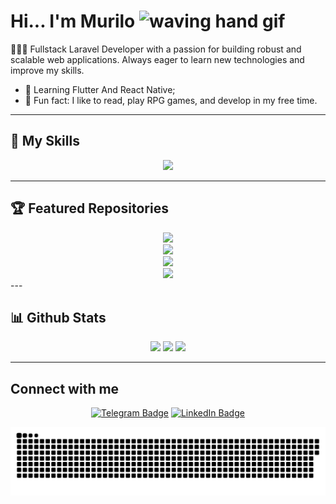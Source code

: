 # Hi... I'm Murilo  <img src="https://user-images.githubusercontent.com/72663882/171687151-bb31c996-c9d2-49c8-b593-734946893b23.gif" alt="waving hand gif" aria-hidden="true" width="40" />

👩🏾‍💻 Fullstack Laravel Developer with a passion for building robust and scalable web applications. Always eager to learn new technologies and improve my skills.

- 💭 Learning Flutter And React Native;
- 🎨 Fun fact: I like to read, play RPG games, and develop in my free time.

---

## 🚀 My Skills

<p align="center">
  <a href="https://skillicons.dev">
    <img src="https://skillicons.dev/icons?i=php,laravel,js,ts,python,nodejs,nestjs,react,vue,mysql,postgres,sqlite,git,docker,postman,swagger" />
  </a>
</p>

---

## 🏆 Featured Repositories
<div align="center">
  <a href="https://github.com/Muamm4/my-ai-chat">
    <img src="https://github-readme-stats.vercel.app/api/pin/?username=Muamm4&repo=my-ai-chat&show_owner=true&theme=blue-green" />
  </a>
</div>
<div align="center">
  <a href="https://github.com/Muamm4/Rag-AITeam">
    <img src="https://github-readme-stats.vercel.app/api/pin/?username=Muamm4&repo=Rag-AITeam&show_owner=true&theme=blue-green&langs_count=5" />
  </a>
</div>
<div align="center">
  <a href="https://github.com/Muamm4/medical-scheduling-system">
    <img src="https://github-readme-stats.vercel.app/api/pin/?username=Muamm4&repo=medical-scheduling-system&show_owner=true&theme=blue-green&langs_count=5" />
  </a>
</div>
<div align="center">
  <a href="https://github.com/Muamm4/exdownloader">
    <img src="https://github-readme-stats.vercel.app/api/pin/?username=Muamm4&repo=exdownloader&show_owner=true&theme=blue-green&langs_count=5" />
  </a>
</div>
---

## 📊 Github Stats 

<div align="center">
  <img height="250em" src="https://streak-stats.demolab.com/?user=Muamm4&count_private=true&theme=blue-green&title_color=00b3ff"/>
  <img height="132em" src="https://bad-apple-github-readme.vercel.app/api?username=Muamm4&show_icons=true&count_private=true&line_height=20&theme=blue-green"/>
  <img height="132em" src="https://github-readme-mwendwa.vercel.app/api/top-langs/?username=Muamm4&layout=compact&count_private=true&theme=blue-green"/>
</div>

---

## Connect with me

<p align="center">
<a href="https://t.me/muamm4" target="_blank"><img src="https://img.shields.io/badge/Telegram-blue?style=for-the-badge&logo=telegram&logoColor=white" alt="Telegram Badge"/></a>
<a href="https://www.linkedin.com/in/muriloamaciel/" target="_blank"><img src="https://img.shields.io/badge/LinkedIn-0077B5?style=for-the-badge&logo=linkedin&logoColor=white" alt="LinkedIn Badge"/></a>
</p>

<p align="center">
 <img width="1000" src="assets/github-snake.svg" alt="snake"/>
</p>